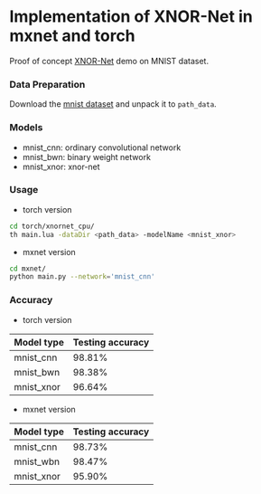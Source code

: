 # Implementation of XNOR-Net in mxnet and torch #

Proof of concept [XNOR-Net](https://github.com/allenai/XNOR-Net.git) demo on MNIST dataset.

### Data Preparation ###
Download the [mnist dataset](http://yann.lecun.com/exdb/mnist/) and unpack it to `path_data`.

### Models ###
* mnist_cnn: ordinary convolutional network
* mnist_bwn: binary weight network
* mnist_xnor: xnor-net

### Usage ###
* torch version
```bash
cd torch/xnornet_cpu/
th main.lua -dataDir <path_data> -modelName <mnist_xnor>
```

* mxnet version
```bash
cd mxnet/
python main.py --network='mnist_cnn'
```
### Accuracy ###
* torch version

| Model type | Testing accuracy |
| ------------ | ----------- |
| mnist_cnn | 98.81% |
| mnist_bwn | 98.38% |
| mnist_xnor | 96.64% |

* mxnet version

| Model type | Testing accuracy |
| ------------ | ----------- |
| mnist_cnn | 98.73% |
| mnist_wbn | 98.47% |
| mnist_xnor | 95.90% |
